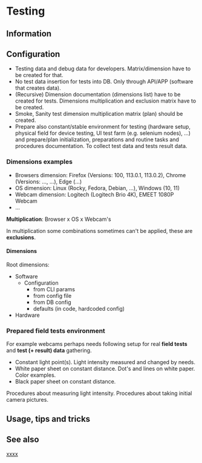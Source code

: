 # Testing

## Information

## Configuration

* Testing data and debug data for developers. Matrix/dimension have to be created for that.
* No test data insertion for tests into DB. Only through API/APP (software that creates data).
* (Recursive) Dimension documentation (dimensions list) have to be created for tests. Dimensions multiplication and
  exclusion matrix have to be created.
* Smoke, Sanity test dimension multiplication matrix (plan) should be created.
* Prepare also constant/stable environment for testing (hardware setup, physical field for device testing, UI test
  farm (e.g. selenium nodes), ...) and prepare/plan initialization, preparations and routine tasks and procedures
  documentation. To collect test data and tests result data.

### Dimensions examples

* Browsers dimension: Firefox (Versions: 100, 113.0.1, 113.0.2), Chrome (Versions: ..., ...), Edge (...)
* OS dimension: Linux (Rocky, Fedora, Debian, ...), Windows (10, 11)
* Webcam dimension: Logitech (Logitech Brio 4K), EMEET 1080P Webcam
* ...

**Multiplication**: Browser x OS x Webcam's

In multiplication some combinations sometimes can't be applied, these are **exclusions**.

#### Dimensions

Root dimensions:

* Software
    * Configuration
        * from CLI params
        * from config file
        * from DB config
        * defaults (in code, hardcoded config)
* Hardware

### Prepared field tests environment

For example webcams perhaps needs following setup for real **field tests** and **test (+ result) data** gathering.

* Constant light point(s). Light intensity measured and changed by needs.
* White paper sheet on constant distance. Dot's and lines on white paper. Color examples.
* Black paper sheet on constant distance.

Procedures about measuring light intensity. Procedures about taking initial camera pictures.

## Usage, tips and tricks

## See also

[xxxx](http://yyyyy)
